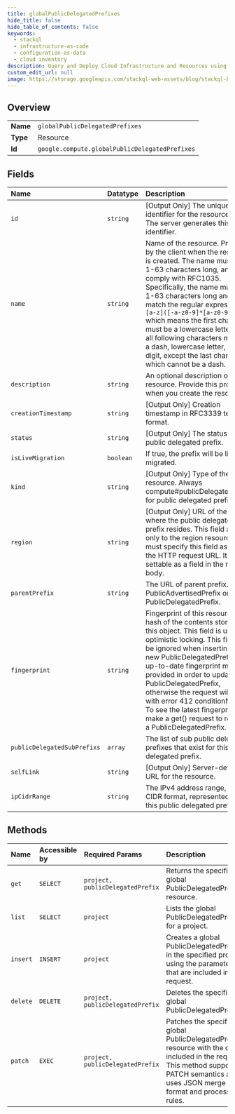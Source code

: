 ```yaml
---
title: globalPublicDelegatedPrefixes
hide_title: false
hide_table_of_contents: false
keywords:
  - stackql
  - infrastructure-as-code
  - configuration-as-data
  - cloud inventory
description: Query and Deploy Cloud Infrastructure and Resources using SQL
custom_edit_url: null
image: https://storage.googleapis.com/stackql-web-assets/blog/stackql-blog-post-featured-image.png
---
```

  
    

## Overview
<table><tbody>
<tr><td><b>Name</b></td><td><code>globalPublicDelegatedPrefixes</code></td></tr>
<tr><td><b>Type</b></td><td>Resource</td></tr>
<tr><td><b>Id</b></td><td><code>google.compute.globalPublicDelegatedPrefixes</code></td></tr>
</tbody></table>

## Fields
| Name | Datatype | Description |
|:-----|:---------|:------------|
| `id` | `string` | [Output Only] The unique identifier for the resource type. The server generates this identifier. |
| `name` | `string` | Name of the resource. Provided by the client when the resource is created. The name must be 1-63 characters long, and comply with RFC1035. Specifically, the name must be 1-63 characters long and match the regular expression `[a-z]([-a-z0-9]*[a-z0-9])?` which means the first character must be a lowercase letter, and all following characters must be a dash, lowercase letter, or digit, except the last character, which cannot be a dash. |
| `description` | `string` | An optional description of this resource. Provide this property when you create the resource. |
| `creationTimestamp` | `string` | [Output Only] Creation timestamp in RFC3339 text format. |
| `status` | `string` | [Output Only] The status of the public delegated prefix. |
| `isLiveMigration` | `boolean` | If true, the prefix will be live migrated. |
| `kind` | `string` | [Output Only] Type of the resource. Always compute#publicDelegatedPrefix for public delegated prefixes. |
| `region` | `string` | [Output Only] URL of the region where the public delegated prefix resides. This field applies only to the region resource. You must specify this field as part of the HTTP request URL. It is not settable as a field in the request body. |
| `parentPrefix` | `string` | The URL of parent prefix. Either PublicAdvertisedPrefix or PublicDelegatedPrefix. |
| `fingerprint` | `string` | Fingerprint of this resource. A hash of the contents stored in this object. This field is used in optimistic locking. This field will be ignored when inserting a new PublicDelegatedPrefix. An up-to-date fingerprint must be provided in order to update the PublicDelegatedPrefix, otherwise the request will fail with error 412 conditionNotMet. To see the latest fingerprint, make a get() request to retrieve a PublicDelegatedPrefix. |
| `publicDelegatedSubPrefixs` | `array` | The list of sub public delegated prefixes that exist for this public delegated prefix. |
| `selfLink` | `string` | [Output Only] Server-defined URL for the resource. |
| `ipCidrRange` | `string` | The IPv4 address range, in CIDR format, represented by this public delegated prefix. |
## Methods
| Name | Accessible by | Required Params | Description |
|:-----|:--------------|:----------------|:------------|
| `get` | `SELECT` | `project, publicDelegatedPrefix` | Returns the specified global PublicDelegatedPrefix resource. |
| `list` | `SELECT` | `project` | Lists the global PublicDelegatedPrefixes for a project. |
| `insert` | `INSERT` | `project` | Creates a global PublicDelegatedPrefix in the specified project using the parameters that are included in the request. |
| `delete` | `DELETE` | `project, publicDelegatedPrefix` | Deletes the specified global PublicDelegatedPrefix. |
| `patch` | `EXEC` | `project, publicDelegatedPrefix` | Patches the specified global PublicDelegatedPrefix resource with the data included in the request. This method supports PATCH semantics and uses JSON merge patch format and processing rules. |
